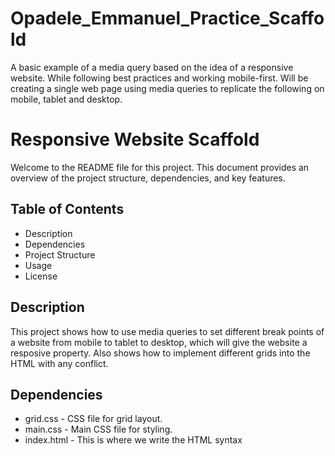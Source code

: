 # Opadele_Emmanuel_Practice_Scaffold
A basic example of a media query based on the idea of a responsive website. While following best practices and working mobile-first. Will be creating a single web page using media queries to replicate the following on mobile, tablet and desktop.


# Responsive Website Scaffold
Welcome to the README file for this project. This document provides an overview of the project structure, dependencies, and key features.

## Table of Contents
- <a>Description
- <a>Dependencies</a>
- <a>Project Structure
- <a>Usage
- <a>License</a>

## Description
This project shows how to use media queries to set different break points of a website from mobile to tablet to desktop, which will give the website a resposive property. Also shows how to implement different grids into the HTML with any conflict.

## Dependencies
- <a>grid.css</a> - CSS file for grid layout.
- <a>main.css</a> - Main CSS file for styling.
- <a>index.html</a> - This is where we write the HTML syntax